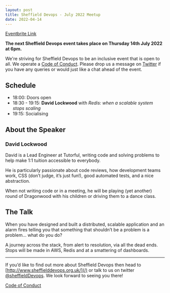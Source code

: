 ```yaml
---
layout: post
title: Sheffield Devops - July 2022 Meetup
date: 2022-04-14
---
```


[Eventbrite Link](https://www.eventbrite.co.uk/e/sheffield-devops-july-2022-tickets-368830039577)

**The next Sheffield Devops event takes place on Thursday 14th July 2022 at 6pm.**

We're striving for Sheffield Devops to be an inclusive event that is open to all. We operate a [Code of Conduct](http://www.sheffielddevops.org.uk/post/166824850299/code-of-conduct). Please drop us a message on [Twitter](https://twitter.com/sheffieldDevops) if you have any queries or would just like a chat ahead of the event.

## **Schedule**

- 18:00: Doors open
- 18:30 - 19:15: **David Lockwood** with *Redis: when a scalable system stops scaling*
- 19:15: Socialising

## **About the Speaker**

### **David Lockwood**

David is a Lead Engineer at Tutorful, writing code and solving problems to help make 1:1 tuition accessible to everybody.

He is particularly passionate about code reviews, how development teams work, CSS (don’t judge, it’s just fun!), good automated tests, and a nice abstraction.

When not writing code or in a meeting, he will be playing (yet another) round of Dragonwood with his children or driving them to a dance class.

## **The Talk**

When you have designed and built a distributed, scalable application and an alarm fires telling you that something that shouldn’t be a problem is a problem… what do you do?

A journey across the stack, from alert to resolution, via all the dead ends. Stops will be made in AWS, Redis and at a smattering of dashboards.

---

If you’d like to find out more about Sheffield Devops then head to [http://www.sheffielddevops.org.uk/](/) or talk to us on twitter [@sheffieldDevops](https://twitter.com/sheffieldDevops). We look forward to seeing you there!

[Code of Conduct](/code-of-conduct)
